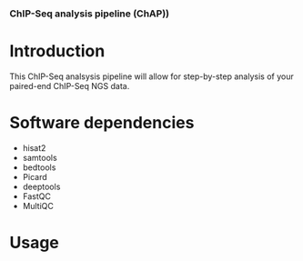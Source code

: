 ### ChIP-Seq analysis pipeline (ChAP))

# Introduction

This ChIP-Seq analsysis pipeline will allow for step-by-step analysis of your paired-end ChIP-Seq NGS data.

# Software dependencies

* hisat2
* samtools
* bedtools
* Picard
* deeptools
* FastQC
* MultiQC

# Usage


